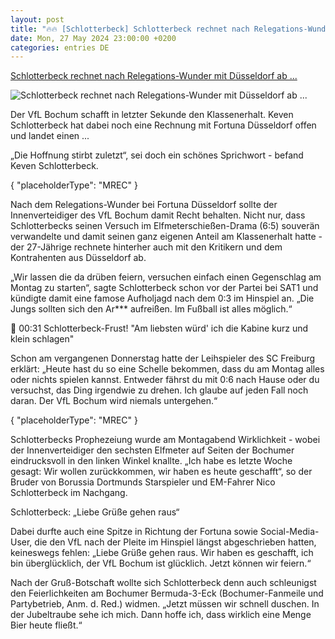 ```yaml
---
layout: post
title: "🔥🔥 [Schlotterbeck] Schlotterbeck rechnet nach Relegations-Wunder mit Düsseldorf ab ..."
date: Mon, 27 May 2024 23:00:00 +0200
categories: entries DE
---
```

[Schlotterbeck rechnet nach Relegations-Wunder mit Düsseldorf ab ...](https://www.sport1.de/news/fussball/bundesliga/2024/05/schlotterbeck-rechnet-nach-relegations-wunder-mit-dusseldorf-ab-liebe-grusse-gehen-raus)

![Schlotterbeck rechnet nach Relegations-Wunder mit Düsseldorf ab ...](https://reshape.sport1.de/c/t/10f3aa9c-72be-4c10-8e64-f3a6b8acea24/1200x630)

Der VfL Bochum schafft in letzter Sekunde den Klassenerhalt. Keven Schlotterbeck hat dabei noch eine Rechnung mit Fortuna Düsseldorf offen und landet einen ...

„Die Hoffnung stirbt zuletzt“, sei doch ein schönes Sprichwort - befand Keven Schlotterbeck.

{ "placeholderType": "MREC" }

Nach dem Relegations-Wunder bei Fortuna Düsseldorf sollte der Innenverteidiger des VfL Bochum damit Recht behalten. Nicht nur, dass Schlotterbecks seinen Versuch im Elfmeterschießen-Drama (6:5) souverän verwandelte und damit seinen ganz eigenen Anteil am Klassenerhalt hatte - der 27-Jährige rechnete hinterher auch mit den Kritikern und dem Kontrahenten aus Düsseldorf ab.

„Wir lassen die da drüben feiern, versuchen einfach einen Gegenschlag am Montag zu starten“, sagte Schlotterbeck schon vor der Partei bei SAT1 und kündigte damit eine famose Aufholjagd nach dem 0:3 im Hinspiel an. „Die Jungs sollten sich den Ar*** aufreißen. Im Fußball ist alles möglich.“

 00:31 Schlotterbeck-Frust! "Am liebsten würd' ich die Kabine kurz und klein schlagen"

Schon am vergangenen Donnerstag hatte der Leihspieler des SC Freiburg erklärt: „Heute hast du so eine Schelle bekommen, dass du am Montag alles oder nichts spielen kannst. Entweder fährst du mit 0:6 nach Hause oder du versuchst, das Ding irgendwie zu drehen. Ich glaube auf jeden Fall noch daran. Der VfL Bochum wird niemals untergehen.“

{ "placeholderType": "MREC" }

Schlotterbecks Prophezeiung wurde am Montagabend Wirklichkeit - wobei der Innenverteidiger den sechsten Elfmeter auf Seiten der Bochumer eindrucksvoll in den linken Winkel knallte. „Ich habe es letzte Woche gesagt: Wir wollen zurückkommen, wir haben es heute geschafft“, so der Bruder von Borussia Dortmunds Starspieler und EM-Fahrer Nico Schlotterbeck im Nachgang.

Schlotterbeck: „Liebe Grüße gehen raus“

Dabei durfte auch eine Spitze in Richtung der Fortuna sowie Social-Media-User, die den VfL nach der Pleite im Hinspiel längst abgeschrieben hatten, keineswegs fehlen: „Liebe Grüße gehen raus. Wir haben es geschafft, ich bin überglücklich, der VfL Bochum ist glücklich. Jetzt können wir feiern.“

Nach der Gruß-Botschaft wollte sich Schlotterbeck denn auch schleunigst den Feierlichkeiten am Bochumer Bermuda-3-Eck (Bochumer-Fanmeile und Partybetrieb, Anm. d. Red.) widmen. „Jetzt müssen wir schnell duschen. In der Jubeltraube sehe ich mich. Dann hoffe ich, dass wirklich eine Menge Bier heute fließt.“

